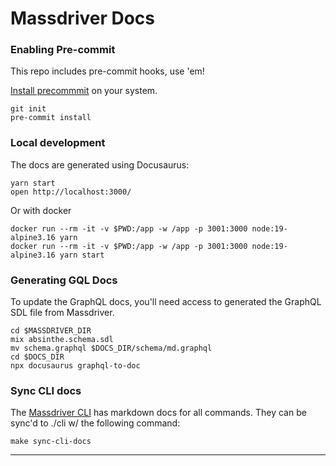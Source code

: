 # Massdriver Docs

### Enabling Pre-commit

This repo includes pre-commit hooks, use 'em!

[Install precommmit](https://pre-commit.com/index.html#installation) on your system.

```shell
git init
pre-commit install
```

### Local development

The docs are generated using Docusaurus:

```shell
yarn start
open http://localhost:3000/
```

Or with docker

```shell
docker run --rm -it -v $PWD:/app -w /app -p 3001:3000 node:19-alpine3.16 yarn
docker run --rm -it -v $PWD:/app -w /app -p 3001:3000 node:19-alpine3.16 yarn start
```

### Generating GQL Docs

To update the GraphQL docs, you'll need access to generated the GraphQL SDL file from Massdriver.

```shell
cd $MASSDRIVER_DIR
mix absinthe.schema.sdl
mv schema.graphql $DOCS_DIR/schema/md.graphql
cd $DOCS_DIR
npx docusaurus graphql-to-doc
```

### Sync CLI docs

The [Massdriver CLI](https://github.com/massdriver-cloud/mass) has markdown docs for all commands. They can be sync'd to ./cli w/ the following command:

```shell
make sync-cli-docs
```
---
